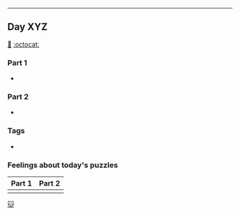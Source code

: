 ---
## Day XYZ

[🧩](https://adventofcode.com/2023/day/XYZ "Puzzle")    [:octocat:](https://github.com/lcirvine/advent_of_code/blob/master/2023/dayXYZ.py "Code")

### Part 1

- 

### Part 2

- 

### Tags
- 

### Feelings about today's puzzles
| **Part 1** | **Part 2** |
|------------|------------|
|||

[🐱](https://github-emoji-picker.rickstaa.dev/, "Emoji Picker")
